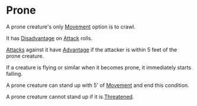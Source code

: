 # Prone

A prone creature's only [Movement](../Combat/Movement.md) option is to crawl.

It has [Disadvantage](../Die%20Rolling%20Mechanics/Disadvantage.md) on [Attack](../Combat/Attack.md) rolls.

[Attacks](../Combat/Attack.md) against it have [Advantage](../Die%20Rolling%20Mechanics/Advantage.md) if the attacker is within 5 feet of the prone creature.

If a creature is flying or similar when it becomes prone, it immediately starts falling.

A prone creature can stand up with 5' of [Movement](../Combat/Movement.md) and end this condition.

A prone creature cannot stand up if it is [Threatened](Threatened.md).

